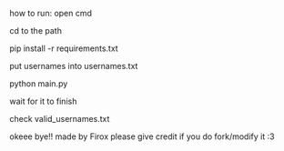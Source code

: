 how to run:
open cmd

cd to the path

pip install -r requirements.txt

put usernames into usernames.txt

python main.py

wait for it to finish

check valid_usernames.txt

okeee bye!! made by Firox please give credit if you do fork/modify it :3
